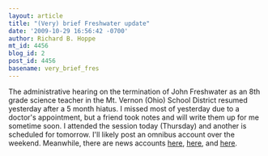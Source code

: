 ```yaml
---
layout: article
title: "(Very) brief Freshwater update"
date: '2009-10-29 16:56:42 -0700'
author: Richard B. Hoppe
mt_id: 4456
blog_id: 2
post_id: 4456
basename: very_brief_fres
---
```

The administrative hearing on the termination of John Freshwater as an 8th grade science teacher in the Mt. Vernon (Ohio) School District resumed yesterday after a 5 month hiatus.  I missed most of yesterday due to a doctor's appointment, but a friend took notes and will write them up for me sometime soon.  I attended the session today (Thursday) and another is scheduled for tomorrow.  I'll likely post an omnibus account over the weekend.  Meanwhile, there are news accounts [here](http://www.mountvernonnews.com/local/09/10/29/daubenmire-testifies-at-freshwater-hearing), [here](http://www.mountvernonnews.com/local/09/10/29/freshwater-morning-update-2), and [here](http://www.columbusdispatch.com/live/content/local_news/stories/2009/10/29/fresh29.ART_ART_10-29-09_B3_8UFGQMC.html?sid=101).
